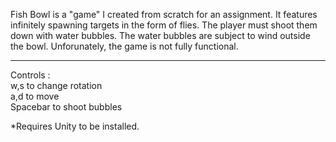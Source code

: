 Fish Bowl is a "game" I created from scratch for an assignment.
It features infinitely spawning targets in the form of flies.
The player must shoot them down with water bubbles.
The water bubbles are subject to wind outside the bowl.
Unforunately, the game is not fully functional.
________
Controls :  
w,s to change rotation  
a,d to move  
Spacebar to shoot bubbles

*Requires Unity to be installed.
